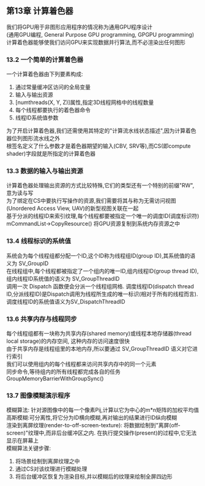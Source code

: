 ## 第13章 计算着色器
我们将GPU用于非图形应用程序的情况称为通用GPU程序设计  
(通用GPU编程, General Purpose GPU programming, GPGPU programming)  
计算着色器能够使我们访问GPU来实现数据并行算法,而不必渲染出任何图形  
### 13.2 一个简单的计算着色器
一个计算着色器由下列要素构成:  
1. 通过常量缓冲区访问的全局变量  
2. 输入与输出资源
3. [numthreads(X, Y, Z)]属性,指定3D线程网格中的线程数量  
4. 每个线程都要执行的着色器命令  
5. 线程ID系统值参数  
  
为了开启计算着色器,我们还需使用其特定的"计算流水线状态描述",因为计算着色器位列图形流水线之外  
根签名定义了什么参数才是着色器期望的输入(CBV, SRV等),而CS(即compute shader)字段就是所指定的计算着色器  
### 13.3 数据的输入与输出资源
计算着色器处理输出资源的方式比较特殊,它们的类型还有一个特别的前缀"RW",意为读与写  
为了绑定在CS中要执行写操作的资源,我们需要将其与称为无需访问视图(Unordered Access View, UAV)的新型视图关联在一起  
基于分派的线程ID来索引纹理,每个线程都要被指定一个唯一的调度ID(调度标识符)  
mCommandList->CopyResource() 将GPU资源复制到系统内存资源之中  
### 13.4 线程标识的系统值
系统会为每个线程组都分配一个ID,这个ID称为线程组ID(group ID),其系统值的语义为 SV_GroupID  
在线程组中,每个线程都被指定了一个组内的唯一ID,组内线程ID(group thread ID),组内线程ID系统值的语义为 SV_GroupThreadID  
调用一次 Dispatch 函数便会分派一个线程组网格. 调度线程ID(dispatch thread ID,分派线程ID)是Dispatch调用为线程所生成的唯一标识(相对于所有的线程而言).  
调度线程ID的系统值语义为SV_DispatchThreadID  
### 13.6 共享内存与线程同步
每个线程组都有一块称为共享内存(shared memory)或线程本地存储器(thread local storage)的内存空间, 这种内存的访问速度很快  
由于共享内存是线程组里的本地内存,所以要通过 SV_GroupThreadID 语义对它进行索引  
我们可以使用组内的每个线程都来访问共享内存中的同一个元素  
同步命令,等待组内的所有线程都完成各自的任务  
GroupMemoryBarrierWithGroupSync()  
### 13.7 图像模糊演示程序
模糊算法: 针对源图像中的每一个像素Pij,计算以它为中心的m*n矩阵的加权平均值  
高斯模糊:可分离性,将它分为ID横向模糊,再对输出的结果进行ID纵向模糊  
渲染到离屏纹理(render-to-off-screen-texture): 将数据绘制到"离屏(off-screen)"纹理中,而非后台缓冲区之内. 在执行提交操作(present)的过程中,它无法显示在屏幕上  
模糊算法关键步骤:
1. 将场景绘制到离屏纹理之中  
2. 通过CS对该纹理进行模糊处理  
3. 将后台缓冲区恢复为渲染目标,并以模糊后的纹理来绘制全屏四边形  
